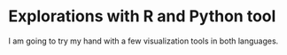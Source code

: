 # Explorations with R and Python tool

I am going to try my hand with a few visualization tools in both languages.